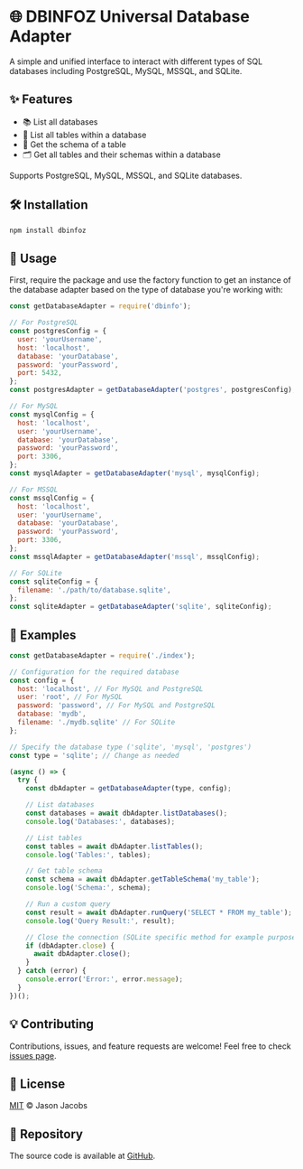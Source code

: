 # 🌐 DBINFOZ Universal Database Adapter

A simple and unified interface to interact with different types of SQL databases including PostgreSQL, MySQL, MSSQL, and SQLite.

## ✨ Features

- 📚 List all databases
- 📃 List all tables within a database
- 📄 Get the schema of a table
- 🗂 Get all tables and their schemas within a database

Supports PostgreSQL, MySQL, MSSQL, and SQLite databases.

## 🛠 Installation

```bash
npm install dbinfoz
```

## 🚀 Usage

First, require the package and use the factory function to get an instance of the database adapter based on the type of database you're working with:

```javascript
const getDatabaseAdapter = require('dbinfo');

// For PostgreSQL
const postgresConfig = {
  user: 'yourUsername',
  host: 'localhost',
  database: 'yourDatabase',
  password: 'yourPassword',
  port: 5432,
};
const postgresAdapter = getDatabaseAdapter('postgres', postgresConfig);

// For MySQL
const mysqlConfig = {
  host: 'localhost',
  user: 'yourUsername',
  database: 'yourDatabase',
  password: 'yourPassword',
  port: 3306,
};
const mysqlAdapter = getDatabaseAdapter('mysql', mysqlConfig);

// For MSSQL
const mssqlConfig = {
  host: 'localhost',
  user: 'yourUsername',
  database: 'yourDatabase',
  password: 'yourPassword',
  port: 3306,
};
const mssqlAdapter = getDatabaseAdapter('mssql', mssqlConfig);

// For SQLite
const sqliteConfig = {
  filename: './path/to/database.sqlite',
};
const sqliteAdapter = getDatabaseAdapter('sqlite', sqliteConfig);
```

## 📖 Examples

```javascript
const getDatabaseAdapter = require('./index');

// Configuration for the required database
const config = {
  host: 'localhost', // For MySQL and PostgreSQL
  user: 'root', // For MySQL
  password: 'password', // For MySQL and PostgreSQL
  database: 'mydb',
  filename: './mydb.sqlite' // For SQLite
};

// Specify the database type ('sqlite', 'mysql', 'postgres')
const type = 'sqlite'; // Change as needed

(async () => {
  try {
    const dbAdapter = getDatabaseAdapter(type, config);

    // List databases
    const databases = await dbAdapter.listDatabases();
    console.log('Databases:', databases);

    // List tables
    const tables = await dbAdapter.listTables();
    console.log('Tables:', tables);

    // Get table schema
    const schema = await dbAdapter.getTableSchema('my_table');
    console.log('Schema:', schema);

    // Run a custom query
    const result = await dbAdapter.runQuery('SELECT * FROM my_table');
    console.log('Query Result:', result);

    // Close the connection (SQLite specific method for example purposes)
    if (dbAdapter.close) {
      await dbAdapter.close();
    }
  } catch (error) {
    console.error('Error:', error.message);
  }
})();
```

## 💡 Contributing

Contributions, issues, and feature requests are welcome! Feel free to check [issues page](https://github.com/rootedbox/dbinfoz/issues).

## 📝 License

[MIT](https://github.com/rootedbox/dbinfoz/blob/main/LICENSE) © Jason Jacobs

## 📁 Repository

The source code is available at [GitHub](https://github.com/rootedbox/dbinfoz).
